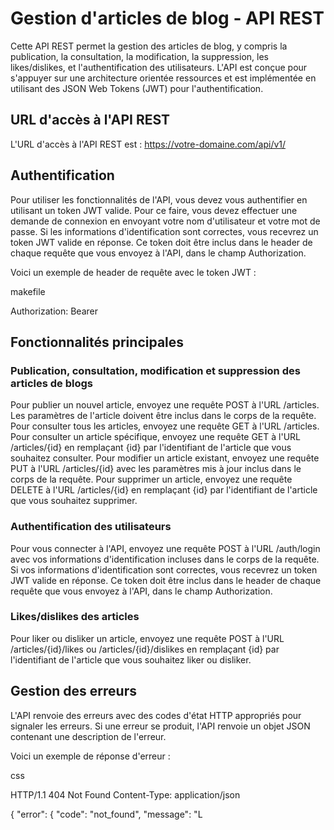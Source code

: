 # Gestion d'articles de blog - API REST

Cette API REST permet la gestion des articles de blog, y compris la publication, la consultation, la modification, la suppression, les likes/dislikes, et l'authentification des utilisateurs. L'API est conçue pour s'appuyer sur une architecture orientée ressources et est implémentée en utilisant des JSON Web Tokens (JWT) pour l'authentification.

## URL d'accès à l'API REST

L'URL d'accès à l'API REST est : https://votre-domaine.com/api/v1/

## Authentification

Pour utiliser les fonctionnalités de l'API, vous devez vous authentifier en utilisant un token JWT valide. Pour ce faire, vous devez effectuer une demande de connexion en envoyant votre nom d'utilisateur et votre mot de passe. Si les informations d'identification sont correctes, vous recevrez un token JWT valide en réponse. Ce token doit être inclus dans le header de chaque requête que vous envoyez à l'API, dans le champ Authorization.

Voici un exemple de header de requête avec le token JWT :

makefile

Authorization: Bearer <votre-token-JWT>

## Fonctionnalités principales
### Publication, consultation, modification et suppression des articles de blogs

Pour publier un nouvel article, envoyez une requête POST à l'URL /articles. Les paramètres de l'article doivent être inclus dans le corps de la requête. Pour consulter tous les articles, envoyez une requête GET à l'URL /articles. Pour consulter un article spécifique, envoyez une requête GET à l'URL /articles/{id} en remplaçant {id} par l'identifiant de l'article que vous souhaitez consulter. Pour modifier un article existant, envoyez une requête PUT à l'URL /articles/{id} avec les paramètres mis à jour inclus dans le corps de la requête. Pour supprimer un article, envoyez une requête DELETE à l'URL /articles/{id} en remplaçant {id} par l'identifiant de l'article que vous souhaitez supprimer.

### Authentification des utilisateurs

Pour vous connecter à l'API, envoyez une requête POST à l'URL /auth/login avec vos informations d'identification incluses dans le corps de la requête. Si vos informations d'identification sont correctes, vous recevrez un token JWT valide en réponse. Ce token doit être inclus dans le header de chaque requête que vous envoyez à l'API, dans le champ Authorization.

### Likes/dislikes des articles

Pour liker ou disliker un article, envoyez une requête POST à l'URL /articles/{id}/likes ou /articles/{id}/dislikes en remplaçant {id} par l'identifiant de l'article que vous souhaitez liker ou disliker.

## Gestion des erreurs

L'API renvoie des erreurs avec des codes d'état HTTP appropriés pour signaler les erreurs. Si une erreur se produit, l'API renvoie un objet JSON contenant une description de l'erreur.

Voici un exemple de réponse d'erreur :

css

HTTP/1.1 404 Not Found
Content-Type: application/json

{
  "error": {
    "code": "not_found",
    "message": "L
